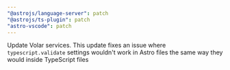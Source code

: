 ```yaml
---
"@astrojs/language-server": patch
"@astrojs/ts-plugin": patch
"astro-vscode": patch
---
```


Update Volar services. This update fixes an issue where `typescript.validate` settings wouldn't work in Astro files the same way they would inside TypeScript files
